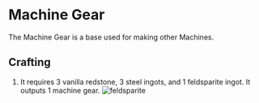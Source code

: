 # Machine Gear

The Machine Gear is a base used for making other Machines.

## Crafting

1) It requires 3 vanilla redstone, 3 steel ingots, and 1 feldsparite ingot. It outputs 1 machine gear.
![feldsparite](https://t.gyazo.com/teams/chew/f89fb3d49323ee7944fb4d542eb93028.png)
